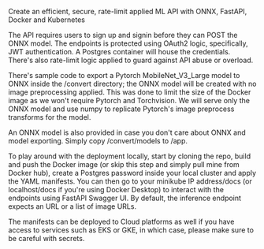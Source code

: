 Create an efficient, secure, rate-limit applied ML API with ONNX, FastAPI, Docker and Kubernetes

The API requires users to sign up and signin before they can POST the ONNX model. The endpoints is protected using OAuth2 logic, specifically, JWT authentication. A Postgres container will house the credentials. There's also rate-limit logic applied to guard against API abuse or overload. 

There's sample code to export a Pytorch MobileNet_V3_Large model to ONNX inside the /convert directory; the ONNX model will be created with no image preprocessing applied. This was done to limit the size of the Docker image as we won't require Pytorch and Torchvision. We will serve only the ONNX model and use numpy to replicate Pytorch's image preprocess transforms for the model. 

An ONNX model is also provided in case you don't care about ONNX and model exporting. Simply copy /convert/models to /app.

To play around with the deployment locally, start by cloning the repo, build and push the Docker image (or skip this step and simply pull mine from Docker hub), create a Postgres password inside your local cluster and apply the YAML manifests. You can then go to your minikube IP address/docs (or localhost/docs if you're using Docker Desktop) to interact with the endpoints using FastAPI Swagger UI. By default, the inference endpoint expects an URL or a list of image URLs. 

The manifests can be deployed to Cloud platforms as well if you have access to services such as EKS or GKE, in which case, please make sure to be careful with secrets.
